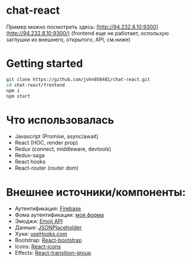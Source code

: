 # chat-react
Пример можно посмотреть здесь:
[http://94.232.8.10:9300](http://94.232.8.10:9300/)
(frontend еще не работает, оспользую заглушки из внешнего, открытого, API, см.ниже)
# Getting started
```bash
git clone https://github.com/john050481/chat-react.git
cd chat-react/frontend
npm i
npm start
```
# Что использовалась
- Javascript (Promise, async/await)
- React (HOC, render prop)
- Redux (connect, middleware, devtools)
- Redux-saga
- React hooks
- React-router (router dom)
# Внешнее источники/компоненты:
- Аутентификация: [Firebase](https://firebase.google.com/docs/auth/web/start)
- Фома аутентификации: [моя форма](https://www.npmjs.com/package/@john0504/react-authform)
- Эмоджи: [Emoji API](https://emoji-api.com)
- Данные: [JSONPlaceholder](https://jsonplaceholder.typicode.com/)
- Хуки: [useHooks.com](https://usehooks.com)
- Bootstrap: [React-bootstrap](https://react-bootstrap.github.io/components/)
- Icons: [React-icons](https://react-icons.netlify.app/)
- Effects: [React-transition-group](https://reactcommunity.org/react-transition-group/)